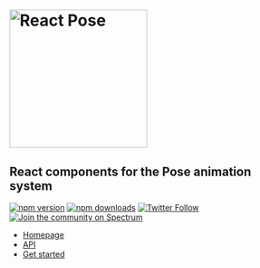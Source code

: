 # <a href="https://popmotion.io"><img src="https://user-images.githubusercontent.com/7850794/37059519-9a190c14-2185-11e8-894f-e82a99f45171.png" width="243" alt="React Pose" /></a>

## React components for the Pose animation system

[![npm version](https://img.shields.io/npm/v/react-pose.svg?style=flat-square)](https://www.npmjs.com/package/react-pose)
[![npm downloads](https://img.shields.io/npm/dm/react-pose.svg?style=flat-square)](https://www.npmjs.com/package/react-pose)
[![Twitter Follow](https://img.shields.io/twitter/follow/popmotionjs.svg?style=social&label=Follow)](http://twitter.com/popmotionjs)
[![Join the community on Spectrum](https://withspectrum.github.io/badge/badge.svg)](https://spectrum.chat/popmotion)

- [Homepage](https://popmotion.io/pose)
- [API](https://popmotion.io/pose/api)
- [Get started](https://popmotion.io/pose/learn/get-started)
